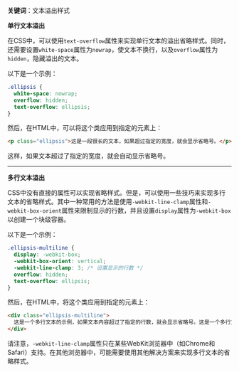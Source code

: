 **关键词**：文本溢出样式


**单行文本溢出**

在CSS中，可以使用`text-overflow`属性来实现单行文本的溢出省略样式。同时，还需要设置`white-space`属性为`nowrap`，使文本不换行，以及`overflow`属性为`hidden`，隐藏溢出的文本。

以下是一个示例：

```css
.ellipsis {
  white-space: nowrap;
  overflow: hidden;
  text-overflow: ellipsis;
}
```

然后，在HTML中，可以将这个类应用到指定的元素上：

```html
<p class="ellipsis">这是一段很长的文本，如果超过指定的宽度，就会显示省略号。</p>
```

这样，如果文本超过了指定的宽度，就会自动显示省略号。

----------------

**多行文本溢出**

CSS中没有直接的属性可以实现省略样式。但是，可以使用一些技巧来实现多行文本的省略样式。其中一种常用的方法是使用`-webkit-line-clamp`属性和`-webkit-box-orient`属性来限制显示的行数，并且设置`display`属性为`-webkit-box`以创建一个块级容器。

以下是一个示例：

```css
.ellipsis-multiline {
  display: -webkit-box;
  -webkit-box-orient: vertical;
  -webkit-line-clamp: 3; /* 设置显示的行数 */
  overflow: hidden;
  text-overflow: ellipsis;
}
```

然后，在HTML中，将这个类应用到指定的元素上：

```html
<div class="ellipsis-multiline">
  这是一个多行文本的示例，如果文本内容超过了指定的行数，就会显示省略号。这是一个多行文本的示例，如果文本内容超过了指定的行数，就会显示省略号。这是一个多行文本的示例，如果文本内容超过了指定的行数，就会显示省略号。
</div>
```

请注意，`-webkit-line-clamp`属性只在某些WebKit浏览器中（如Chrome和Safari）支持。在其他浏览器中，可能需要使用其他解决方案来实现多行文本的省略样式。
